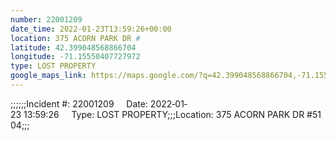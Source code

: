 ```yaml
---
number: 22001209
date_time: 2022-01-23T13:59:26+00:00
location: 375 ACORN PARK DR #
latitude: 42.399048568866704
longitude: -71.15550407727972
type: LOST PROPERTY
google_maps_link: https://maps.google.com/?q=42.399048568866704,-71.15550407727972
---
```


;;;;;;Incident #: 22001209     Date: 2022‐01‐23 13:59:26     Type: LOST PROPERTY;;;Location: 375 ACORN PARK DR #5104;;;
